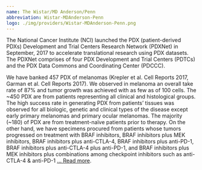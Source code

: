 ```yaml
---
name: The Wistar/MD Anderson/Penn
abbreviation: Wistar-MDAnderson-Penn
logo: ./img/providers/Wistar-MDAnderson-Penn.png
---
```


The National Cancer Institute (NCI) launched the PDX (patient-derived PDXs) Development and Trial Centers Research Network (PDXNet) in September, 2017 to accelerate translational research using PDX datasets. The PDXNet comprises of four PDX Development and Trial Centers (PDTCs) and the PDX Data Commons and Coordinating Center (PDCCC).

We have banked 457 PDX of melanomas (Krepler et al. Cell Reports 2017, Garman et al. Cell Reports 2017). We observed in melanoma an overall take rate of 87% and tumor growth was achieved with as few as of 100 cells. The ~450 PDX are from patients representing all clinical and histological groups. The high success rate in generating PDX from patients’ tissues was observed for all biologic, genetic and clinical types of the disease except early primary melanomas and primary ocular melanomas. The majority (~180) of PDX are from treatment-naïve patients prior to therapy. On the other hand, we have specimens procured from patients whose tumors progressed on treatment with BRAF inhibitors, BRAF inhibitors plus MEK inhibitors, BRAF inhibitors plus anti-CTLA-4, BRAF inhibitors plus anti-PD-1, BRAF inhibitors plus anti-CTLA-4 plus anti-PD-1, and BRAF inhibitors plus MEK inhibitors plus combinations among checkpoint inhibitors such as anti-CTLA-4 & anti-PD-1 [... Read more](https://www.pdxnetwork.org/the-wistarmd-andersonpenn).
